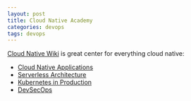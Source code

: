 ```yaml
---
layout: post
title: Cloud Native Academy
categories: devops
tags: devops
---
```


[Cloud Native Wiki](https://www.aquasec.com/cloud-native-academy/) is great center for everything cloud native:
* [Cloud Native Applications](https://www.aquasec.com/cloud-native-academy/cloud-native-applications/cloud-native-applications-101/)
* [Serverless Architecture](https://www.aquasec.com/cloud-native-academy/serverless-architecture/serverless-architecture-platforms-benefits-best-practices/)
* [Kubernetes in Production](https://www.aquasec.com/cloud-native-academy/kubernetes-in-production/kubernetes-in-production-what-you-should-know/)
* [DevSecOps](https://www.aquasec.com/cloud-native-academy/devsecops/devsecops/)